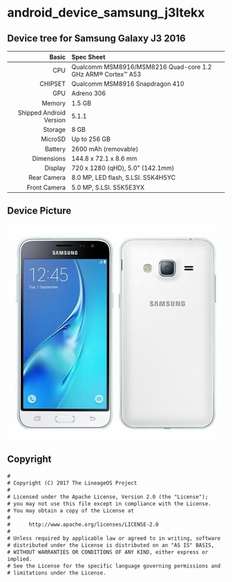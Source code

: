 # android_device_samsung_j3ltekx

## Device tree for Samsung Galaxy J3 2016

Basic   | Spec Sheet
-------:|:-------------------------
CPU     | Qualcomm MSM8916/MSM8216 Quad-core 1.2 GHz ARM® Cortex™ A53
CHIPSET | Qualcomm MSM8916 Snapdragon 410
GPU     | Adreno 306
Memory  | 1.5 GB
Shipped Android Version | 5.1.1
Storage | 8 GB
MicroSD | Up to 256 GB
Battery | 2600 mAh (removable)
Dimensions | 144.8 x 72.1 x 8.6 mm
Display | 720 x 1280 (qHD), 5.0" (142.1mm)
Rear Camera  | 8.0 MP, LED flash, S.LSI. S5K4H5YC
Front Camera | 5.0 MP, S.LSI. S5K5E3YX

## Device Picture

![picture](https://github.com/rlawoehd187/device_images/blob/main/J3_2016.jpg?raw=true)

## Copyright

```
#
# Copyright (C) 2017 The LineageOS Project
#
# Licensed under the Apache License, Version 2.0 (the "License");
# you may not use this file except in compliance with the License.
# You may obtain a copy of the License at
#
#      http://www.apache.org/licenses/LICENSE-2.0
#
# Unless required by applicable law or agreed to in writing, software
# distributed under the License is distributed on an "AS IS" BASIS,
# WITHOUT WARRANTIES OR CONDITIONS OF ANY KIND, either express or implied.
# See the License for the specific language governing permissions and
# limitations under the License.
